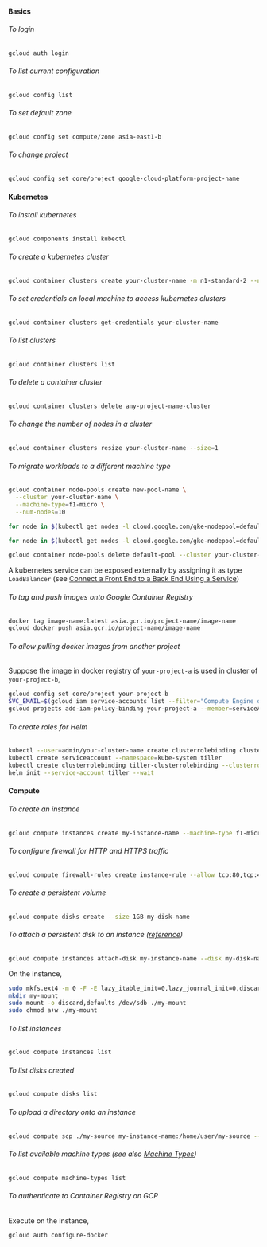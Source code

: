 #### Basics

###### To login

```sh
gcloud auth login
```

###### To list current configuration

```sh
gcloud config list
```

###### To set default zone

```sh
gcloud config set compute/zone asia-east1-b
```

###### To change project

```sh
gcloud config set core/project google-cloud-platform-project-name
```

#### Kubernetes

###### To install kubernetes

```sh
gcloud components install kubectl
```

###### To create a kubernetes cluster

```sh
gcloud container clusters create your-cluster-name -m n1-standard-2 --num-nodes=3
```

###### To set credentials on local machine to access kubernetes clusters

```sh
gcloud container clusters get-credentials your-cluster-name
```

###### To list clusters

```sh
gcloud container clusters list
```

###### To delete a container cluster

```sh
gcloud container clusters delete any-project-name-cluster
```

###### To change the number of nodes in a cluster

```sh
gcloud container clusters resize your-cluster-name --size=1
```

###### To migrate workloads to a different machine type

```sh
gcloud container node-pools create new-pool-name \
  --cluster your-cluster-name \
  --machine-type=f1-micro \
  --num-nodes=10

for node in $(kubectl get nodes -l cloud.google.com/gke-nodepool=default-pool -o=name); do kubectl cordon "$node"; done

for node in $(kubectl get nodes -l cloud.google.com/gke-nodepool=default-pool -o=name); do kubectl drain --force --ignore-daemonsets "$node"; done

gcloud container node-pools delete default-pool --cluster your-cluster-name
```

A kubernetes service can be exposed externally by assigning it as type `LoadBalancer` (see [Connect a Front End to a Back End Using a Service](https://kubernetes.io/docs/tasks/access-application-cluster/connecting-frontend-backend/))

###### To tag and push images onto Google Container Registry

```sh
docker tag image-name:latest asia.gcr.io/project-name/image-name
gcloud docker push asia.gcr.io/project-name/image-name
```

###### To allow pulling docker images from another project

Suppose the image in docker registry of `your-project-a` is used in cluster of
`your-project-b`,

```sh
gcloud config set core/project your-project-b
SVC_EMAIL=$(gcloud iam service-accounts list --filter="Compute Engine default service account" --format=json | jq -r '.[] | .email')
gcloud projects add-iam-policy-binding your-project-a --member=serviceAccount:${SVC_EMAIL} --role roles/storage.objectViewer
```

###### To create roles for Helm

```sh
kubectl --user=admin/your-cluster-name create clusterrolebinding cluster-admin-binding --clusterrole cluster-admin --user $(gc config get-value account)
kubectl create serviceaccount --namespace=kube-system tiller
kubectl create clusterrolebinding tiller-clusterrolebinding --clusterrole=cluster-admin --serviceaccount=kube-system:tiller
helm init --service-account tiller --wait
```

#### Compute

###### To create an instance

```sh
gcloud compute instances create my-instance-name --machine-type f1-micro
```

###### To configure firewall for HTTP and HTTPS traffic

```sh
gcloud compute firewall-rules create instance-rule --allow tcp:80,tcp:443
```

###### To create a persistent volume

```sh
gcloud compute disks create --size 1GB my-disk-name
```

###### To attach a persistent disk to an instance ([reference](https://cloud.google.com/compute/docs/disks/add-persistent-disk#formatting))

```sh
gcloud compute instances attach-disk my-instance-name --disk my-disk-name
```

On the instance,

```sh
sudo mkfs.ext4 -m 0 -F -E lazy_itable_init=0,lazy_journal_init=0,discard /dev/sdb
mkdir my-mount
sudo mount -o discard,defaults /dev/sdb ./my-mount
sudo chmod a+w ./my-mount
```

###### To list instances

```sh
gcloud compute instances list
```

###### To list disks created

```sh
gcloud compute disks list
```

###### To upload a directory onto an instance

```sh
gcloud compute scp ./my-source my-instance-name:/home/user/my-source --recurse
```

###### To list available machine types (see also [Machine Types](https://cloud.google.com/compute/docs/machine-types))

```sh
gcloud compute machine-types list
```

###### To authenticate to Container Registry on GCP

Execute on the instance,

```sh
gcloud auth configure-docker
```


